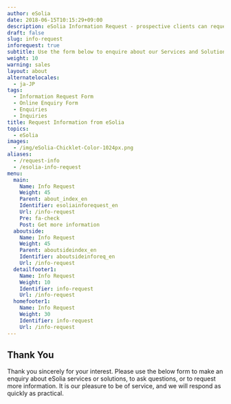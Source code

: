 ```yaml
---
author: eSolia
date: 2018-06-15T10:15:29+09:00
description: eSolia Information Request - prospective clients can request more information about us on this page.
draft: false
slug: info-request
inforequest: true
subtitle: Use the form below to enquire about our Services and Solutions
weight: 10
warning: sales
layout: about
alternatelocales:
  - ja-JP
tags:
  - Information Request Form
  - Online Enquiry Form
  - Enquiries
  - Inquiries
title: Request Information from eSolia
topics:
  - eSolia
images:
  - /img/eSolia-Chicklet-Color-1024px.png
aliases:
  - /request-info
  - /esolia-info-request
menu:
  main:
    Name: Info Request
    Weight: 45
    Parent: about_index_en
    Identifier: esoliainforequest_en
    Url: /info-request
    Pre: fa-check
    Post: Get more information
  aboutside:
    Name: Info Request
    Weight: 45
    Parent: aboutsideindex_en
    Identifier: aboutsideinforeq_en
    Url: /info-request
  detailfooter1:
    Name: Info Request
    Weight: 10
    Identifier: info-request
    Url: /info-request
  homefooter1:
    Name: Info Request
    Weight: 30
    Identifier: info-request
    Url: /info-request
---
```


## Thank You

Thank you sincerely for your interest. Please use the below form to make an enquiry about eSolia services or solutions, to ask questions, or to request more information. It is our pleasure to be of service, and we will respond as quickly as practical. 

<p>
<script
  src="https://pro.dbflex.net/secure/embed.js"
  data-url="/wr-79586/db/15331/webtorecord.aspx?t=79586"></script>
</p>


